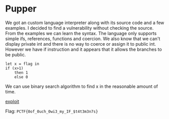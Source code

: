 # Pupper

We got an custom language interpreter along with its source code and a few examples.
I decided to find a vulnerability without checking the source. From the examples we can learn the syntax.
The language only supports simple ifs, references, functions and coercion. We also know that we can't display private int and there is no way to coerce or assign it to public int.
However we have if instruction and it appears that it allows the branches to be public.
```
let x = flag in
if (x>1)
	then 1
	else 0
```
We can use binary search algorithm to find x in the reasonable amount of time.

[exploit](exploit.py)

Flag: `PCTF{0of_0uch_0wi3_my_IF_$t4t3m3n7s}`